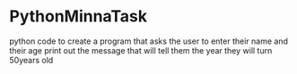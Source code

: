 # PythonMinnaTask
python code to create a program that asks the user to enter their name and their age
print out the message that will tell them the year they will turn 50years old
